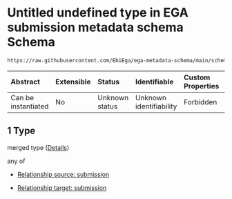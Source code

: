 # Untitled undefined type in EGA submission metadata schema Schema

```txt
https://raw.githubusercontent.com/EbiEga/ega-metadata-schema/main/schemas/EGA.submission.json#/properties/submissionRelationships/items/allOf/1/anyOf/0/allOf/1
```



| Abstract            | Extensible | Status         | Identifiable            | Custom Properties | Additional Properties | Access Restrictions | Defined In                                                                           |
| :------------------ | :--------- | :------------- | :---------------------- | :---------------- | :-------------------- | :------------------ | :----------------------------------------------------------------------------------- |
| Can be instantiated | No         | Unknown status | Unknown identifiability | Forbidden         | Allowed               | none                | [EGA.submission.json\*](../../../schemas/EGA.submission.json "open original schema") |

## 1 Type

merged type ([Details](ega-12-properties-submission-relationships-items-allof-relationship-constraints-for-a-submission-anyof-allowed-relationships-of-type-sameas-groupedwith-and-memberof-optional-ones-allof-1.md))

any of

* [Relationship source: submission](ega-4-defs-relationship-source-submission.md "check type definition")

* [Relationship target: submission](ega-4-defs-relationship-target-submission.md "check type definition")

